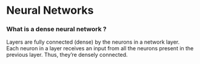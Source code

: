# Neural Networks

### What is a dense neural network ?  
Layers are fully connected (dense) by the neurons in a network layer.  
Each neuron in a layer receives an input from all the neurons present in the previous layer. 
Thus, they’re densely connected.
